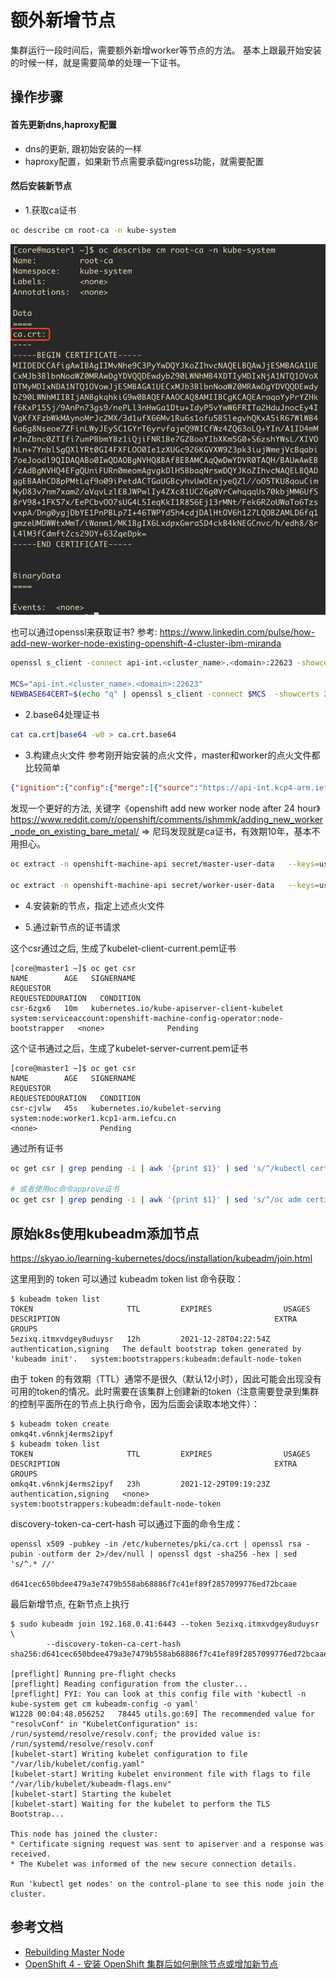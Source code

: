 # 额外新增节点

集群运行一段时间后，需要额外新增worker等节点的方法。
基本上跟最开始安装的时候一样，就是需要简单的处理一下证书。

## 操作步骤

#### 首先更新dns,haproxy配置

* dns的更新, 跟初始安装的一样
* haproxy配置，如果新节点需要承载ingress功能，就需要配置

#### 然后安装新节点

* 1.获取ca证书

```bash
oc describe cm root-ca -n kube-system
```

![](2022-03-17-09-17-06.png)

也可以通过openssl来获取证书? 参考: https://www.linkedin.com/pulse/how-add-new-worker-node-existing-openshift-4-cluster-ibm-miranda
```bash
openssl s_client -connect api-int.<cluster_name>.<domain>:22623 -showcerts

MCS="api-int.<cluster_name>.<domain>:22623"
NEWBASE64CERT=$(echo "q" | openssl s_client -connect $MCS  -showcerts 2>/dev/null | awk '/-----BEGIN CERTIFICATE-----/,/-----END CERTIFICATE-----/' | base64 --wrap=0) && sed --regexp-extended --in-place=.backup "s%base64,[^,]+%base64,$NEWBASE64CERT\"%" /<path_to_worker.ign>/worker.ign
```

* 2.base64处理证书

```bash
cat ca.crt|base64 -w0 > ca.crt.base64
```

* 3.构建点火文件
  参考刚开始安装的点火文件，master和worker的点火文件都比较简单

```json
{"ignition":{"config":{"merge":[{"source":"https://api-int.kcp4-arm.iefcu.cn:22623/config/worker"}]},"security":{"tls":{"certificateAuthorities":[{"source":"data:text/plain;charset=utf-8;base64,<base64decodedcrt>"}]}},"version":"3.1.0″}}
```

发现一个更好的方法, 关键字《openshift add new worker node after 24 hour》
https://www.reddit.com/r/openshift/comments/ishmmk/adding_new_worker_node_on_existing_bare_metal/
=> 尼玛发现就是ca证书，有效期10年，基本不用担心。
```bash
oc extract -n openshift-machine-api secret/master-user-data   --keys=userData --to=- > master.ign

oc extract -n openshift-machine-api secret/worker-user-data   --keys=userData --to=- > worker.ign
```

* 4.安装新的节点，指定上述点火文件

* 5.通过新节点的证书请求

这个csr通过之后, 生成了kubelet-client-current.pem证书
```
[core@master1 ~]$ oc get csr
NAME        AGE   SIGNERNAME                                    REQUESTOR                                                                   REQUESTEDDURATION   CONDITION
csr-6zgx6   10m   kubernetes.io/kube-apiserver-client-kubelet   system:serviceaccount:openshift-machine-config-operator:node-bootstrapper   <none>              Pending
```

这个证书通过之后，生成了kubelet-server-current.pem证书
```
[core@master1 ~]$ oc get csr
NAME        AGE   SIGNERNAME                                    REQUESTOR                                                                   REQUESTEDDURATION   CONDITION
csr-cjvlw   45s   kubernetes.io/kubelet-serving                 system:node:worker1.kcp1-arm.iefcu.cn                                       <none>              Pending
```

通过所有证书
```bash
oc get csr | grep pending -i | awk '{print $1}' | sed 's/^/kubectl certificate approve /' | bash

# 或者使用oc命令approve证书
oc get csr | grep pending -i | awk '{print $1}' | sed 's/^/oc adm certificate approve /' | bash
```

## 原始k8s使用kubeadm添加节点

https://skyao.io/learning-kubernetes/docs/installation/kubeadm/join.html

这里用到的 token 可以通过 kubeadm token list 命令获取：
```
$ kubeadm token list                                                                                                                       
TOKEN                     TTL         EXPIRES                USAGES                   DESCRIPTION                                                EXTRA GROUPS
5ezixq.itmxvdgey8uduysr   12h         2021-12-28T04:22:54Z   authentication,signing   The default bootstrap token generated by 'kubeadm init'.   system:bootstrappers:kubeadm:default-node-token
```

由于 token 的有效期（TTL）通常不是很久（默认12小时），因此可能会出现没有可用的token的情况。此时需要在该集群上创建新的token（注意需要登录到集群的控制平面所在的节点上执行命令，因为后面会读取本地文件）：
```
$ kubeadm token create
omkq4t.v6nnkj4erms2ipyf
$ kubeadm token list  
TOKEN                     TTL         EXPIRES                USAGES                   DESCRIPTION                                                EXTRA GROUPS
omkq4t.v6nnkj4erms2ipyf   23h         2021-12-29T09:19:23Z   authentication,signing   <none>                                                     system:bootstrappers:kubeadm:default-node-token
```

discovery-token-ca-cert-hash 可以通过下面的命令生成：
```
openssl x509 -pubkey -in /etc/kubernetes/pki/ca.crt | openssl rsa -pubin -outform der 2>/dev/null | openssl dgst -sha256 -hex | sed 's/^.* //'

d641cec650bdee479a3e7479b558ab68886f7c41ef89f2857099776ed72bcaae
```

最后新增节点, 在新节点上执行
```
$ sudo kubeadm join 192.168.0.41:6443 --token 5ezixq.itmxvdgey8uduysr \
        --discovery-token-ca-cert-hash sha256:d641cec650bdee479a3e7479b558ab68886f7c41ef89f2857099776ed72bcaae

[preflight] Running pre-flight checks
[preflight] Reading configuration from the cluster...
[preflight] FYI: You can look at this config file with 'kubectl -n kube-system get cm kubeadm-config -o yaml'
W1228 00:04:48.056252   78445 utils.go:69] The recommended value for "resolvConf" in "KubeletConfiguration" is: /run/systemd/resolve/resolv.conf; the provided value is: /run/systemd/resolve/resolv.conf
[kubelet-start] Writing kubelet configuration to file "/var/lib/kubelet/config.yaml"
[kubelet-start] Writing kubelet environment file with flags to file "/var/lib/kubelet/kubeadm-flags.env"
[kubelet-start] Starting the kubelet
[kubelet-start] Waiting for the kubelet to perform the TLS Bootstrap...

This node has joined the cluster:
* Certificate signing request was sent to apiserver and a response was received.
* The Kubelet was informed of the new secure connection details.

Run 'kubectl get nodes' on the control-plane to see this node join the cluster.
```

## 参考文档

* [Rebuilding Master Node](https://myopenshiftblog.com/rebuilding-master-node/)
* [OpenShift 4 - 安装 OpenShift 集群后如何删除节点或增加新节点](https://blog.csdn.net/weixin_43902588/article/details/116941174)
